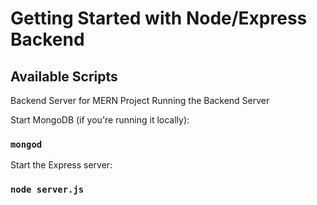 # Getting Started with Node/Express Backend

## Available Scripts

Backend Server for MERN Project
Running the Backend Server

Start MongoDB (if you're running it locally):
### `mongod`

Start the Express server:

### `node server.js`
